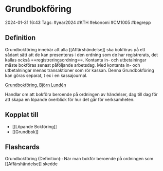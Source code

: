# Grundbokföring

2024-01-31 16:43
Tags: #year2024 #KTH #ekonomi #CM1005 #begrepp

## Definition

Grundbokföring innebär att alla [[Affärshändelse]] ska bokföras på ett sådant sätt att de kan presenteras i den ordning som de har registrerats, det kallas också ==registreringsordning==. Kontanta in- och utbetalningar måste bokföras senast påföljande arbetsdag. Med kontanta in- och utbetalningar menas transaktioner som rör kassan. Denna Grundbokföring kan göras separat, t ex i en kassajournal.

[Grundbokföring, Björn Lundén](https://www.bjornlunden.se/bokf%c3%b6ring/grundbokf%c3%b6ring__1175)

Handlar om att bokföra beroende på ordningen av händelser, dag till dag för att skapa en löpande överblick för hur det går för verksamheten.

## Kopplat till

- [[Löpande Bokföring]]
- [[Grundbok]]

## Flashcards

Grundbokföring (Definition):: När man bokför beroende på ordningen som [[Affärshändelse]] skedde
<!--SR:!2024-02-25,15,292!2024-02-26,13,290-->
